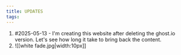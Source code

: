 ```yaml
---
title: UPDATES
tags:
---
```


1. #2025-05-13 - I'm creating this website after deleting the ghost.io version. Let's see how long it take to bring back the content.
2. ![[white fade.jpg|width:10px]] 